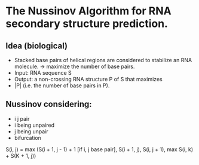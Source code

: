 # The Nussinov Algorithm for RNA secondary structure prediction.

## Idea (biological)
- Stacked base pairs of helical regions are considered to stabilize an RNA molecule.
→ maximize the number of base pairs.
- Input: RNA sequence S
- Output: a non-crossing RNA structure P of S that maximizes
- |P| (i.e. the number of base pairs in P).

## Nussinov considering:
- i j pair
- i being unpaired
- j being unpair
- bifurcation

S(i, j) = max (S(i + 1, j - 1) + 1 [if i, j base pair], S(i + 1, j), S(i, j + 1), max S(i, k) + S(K + 1, j))
